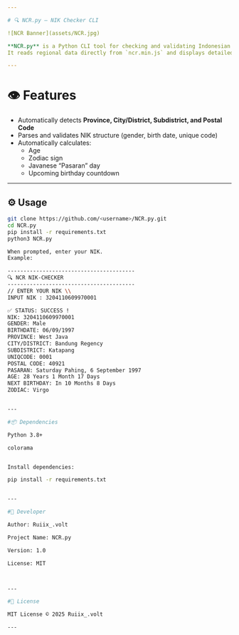 ```yaml
---

# 🔍 NCR.py — NIK Checker CLI

![NCR Banner](assets/NCR.jpg)

**NCR.py** is a Python CLI tool for checking and validating Indonesian National ID Numbers (**NIK**) completely **offline**.  
It reads regional data directly from `ncr.min.js` and displays detailed information with **colored and animated terminal output**.

---
```


# 👁️ Features
- Automatically detects **Province, City/District, Subdistrict, and Postal Code**
- Parses and validates NIK structure (gender, birth date, unique code)
- Automatically calculates:
  - Age
  - Zodiac sign
  - Javanese “Pasaran” day
  - Upcoming birthday countdown

---

## ⚙️ Usage
```bash
git clone https://github.com/<username>/NCR.py.git
cd NCR.py
pip install -r requirements.txt
python3 NCR.py

When prompted, enter your NIK.
Example:

----------------------------------------
🔍 NCR NIK-CHECKER
----------------------------------------
// ENTER YOUR NIK \\
INPUT NIK : 3204110609970001

✅ STATUS: SUCCESS !
NIK: 3204110609970001
GENDER: Male
BIRTHDATE: 06/09/1997
PROVINCE: West Java
CITY/DISTRICT: Bandung Regency
SUBDISTRICT: Katapang
UNIQCODE: 0001
POSTAL CODE: 40921
PASARAN: Saturday Pahing, 6 September 1997
AGE: 28 Years 1 Month 17 Days
NEXT BIRTHDAY: In 10 Months 8 Days
ZODIAC: Virgo


---

#📦 Dependencies

Python 3.8+

colorama


Install dependencies:

pip install -r requirements.txt


---

#👤 Developer

Author: Ruiix_.volt

Project Name: NCR.py

Version: 1.0

License: MIT



---

#📜 License

MIT License © 2025 Ruiix_.volt

---